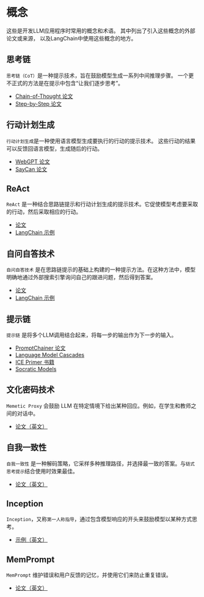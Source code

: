 # 概念

这些是开发LLM应用程序时常用的概念和术语。
其中列出了引入这些概念的外部论文或来源，
以及LangChain中使用这些概念的地方。

## 思考链

`思考链（CoT）`是一种提示技术，旨在鼓励模型生成一系列中间推理步骤。
一个更不正式的方法是在提示中包含“让我们逐步思考”。

- [Chain-of-Thought 论文](https://arxiv.org/pdf/2201.11903.pdf)
- [Step-by-Step 论文](https://arxiv.org/abs/2112.00114)

## 行动计划生成

`行动计划生成`是一种使用语言模型生成要执行的行动的提示技术。
这些行动的结果可以反馈回语言模型，生成随后的行动。

- [WebGPT 论文](https://arxiv.org/pdf/2112.09332.pdf)
- [SayCan 论文](https://say-can.github.io/assets/palm_saycan.pdf)

## ReAct
`ReAct` 是一种结合思路链提示和行动计划生成的提示技术。它促使模型考虑要采取的行动，然后采取相应的行动。

- [论文](https://arxiv.org/pdf/2210.03629.pdf)
- [LangChain 示例](../modules/agents/agents/examples/react.ipynb)

## 自问自答技术

`自问自答技术` 是在思路链提示的基础上构建的一种提示方法。在这种方法中，模型明确地通过外部搜索引擎询问自己的跟进问题，然后得到答案。

- [论文](https://ofir.io/self-ask.pdf)
- [LangChain 示例](../modules/agents/agents/examples/self_ask_with_search.ipynb)

## 提示链

`提示链` 是将多个LLM调用结合起来，将每一步的输出作为下一步的输入。

- [PromptChainer 论文](https://arxiv.org/pdf/2203.06566.pdf)
- [Language Model Cascades](https://arxiv.org/abs/2207.10342)
- [ICE Primer 书籍](https://primer.ought.org/)
- [Socratic Models](https://socraticmodels.github.io/)

## 文化密码技术
`Memetic Proxy` 会鼓励 LLM 在特定情境下给出某种回应。例如，在学生和教师之间的对话中。

- [论文（英文）](https://arxiv.org/pdf/2102.07350.pdf)

## 自我一致性

`自我一致性` 是一种解码策略，它采样多种推理路径，并选择最一致的答案。与`链式思考提示`结合使用时效果最佳。

- [论文（英文）](https://arxiv.org/pdf/2203.11171.pdf)


## Inception 

`Inception`，又称`第一人称指导`，通过包含模型响应的开头来鼓励模型以某种方式思考。

- [示例（英文）](https://twitter.com/goodside/status/1583262455207460865?s=20&t=8Hz7XBnK1OF8siQrxxCIGQ)


## MemPrompt

`MemPrompt` 维护错误和用户反馈的记忆，并使用它们来防止重复错误。

- [论文（英文）](https://memprompt.com/)